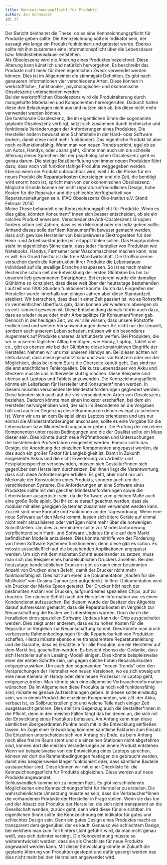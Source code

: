 ```yaml
---
title: Kennzeichnungspflicht für Produkte 
author: Jan Schneider
id: 37
---
```


Der Bericht beinhaltet die These, ob es eine Kennzeichnungspflicht für Produkte geben sollte. Die Kennzeichnung soll ein Indikator sein, der aussagt wie lange ein Produkt funktioniert und getestet wurde. Ebenso sollte mit ihm zusammen eine Informationspflicht über die Lebensdauer bzw. Mindestlebensdauer entstehen.  
Als Obsoleszenz wird die Alterung eines Produktes bezeichnet. Diese Alterung kann künstlich und natürlich hervorgehen. Es beschreibt das Produkte nicht mehr für ihren eigentlichen Zweck verwendet werden können. Dies ist im Allgemeinen die stimmigste Definition. Es gibt nach genaueren Informationen vier verschiedene Arten. Diese können in werkstoffliche-, funktionale-, psychologische- und ökonomische Obsoleszenz unterschieden werden.  
Bei der werkstofflichen Obsoleszenz wird die Produktalterung durch mangelhafte Materialien und Komponenten hervorgerufen. Dadurch halten diese den Belastungen nicht aus und nutzen sich ab, bis diese nicht mehr verwendet werden können.  
Die funktionale Obsoleszenz, die im eigentlichen Sinne die sogenannte geplante Obsoleszenz verbirgt, setzt sich zusammen durch technische und funktionale Veränderungen der Anforderungen eines Produktes.  Die Hersteller ändern bewusst eine Schnittstelle in der Hard- oder Software ändern, damit diese nicht mehr funktioniert. Das eigentliche Produkt ist aber noch vollfunktionsfähig. Wenn man von neuen Trends spricht, egal ob es um Autos, Handys, oder Jeans geht, könnte man auch um die schnelle Alterung dieser Sprechen. Bei der psychologischen Obsoleszenz geht es genau darum. Die stetige Reizüberflutung von immer neuen Produkten führt dazu, dass noch voll funktionsfähige Produkte weggegeben werden.  
Ebenso wenn ein Produkt unbrauchbar wird, weil z.B. die Preise für ein neues Produkt die Reparaturkosten übersteigen und die Zeit, die benötigt wird enorm hoch ist, spricht man von der ökonomischen Obsoleszenz. Mögliche Gründe können ein nicht reparaturunfreundliches Design, hohe Kosten für die Reparatur und die schlechte Verfügbarkeit von Reparaturanleitungen sein. (FAQ Obsoleszenz Öko-Institut e.V. Stand: Februar 2016)  
Meine These behandelt eine Kennzeichnungspflicht für Produkte. Wenn es dies gäbe, könnten Konsument° innen sich besser entscheiden, ob sie ein solches Produkt erwerben. Verschiedenste Anti-Obsoleszenz Gruppen fordern schon seit Jahren, dass es ein Merkmal oder ein Indiz geben sollte. Anhand dieses solle der°dem Konsument°in bewusst gemacht werden, dass sich gewisse Hersteller von beispielsweise Elektrogeräten für den Heim -und Arbeitssektor jederzeit ertappt fühlen sollen. Das Hauptproblem steht im eigentlichen Sinne darin, dass jeder Hersteller von Produkten wie Notebooks, Handys, Fernseher oder Waschmaschinen  machen kann, was er will. Ein Grund hierfür ist die freie Marktwirtschaft. Die Großkonzerne versuchen durch die Konstruktion ihrer Produkte die Lebensdauer individuell auf die jeweilige Branche anzupassen. So ist es nach meiner Recherche schon seit der Entwicklung der ersten Glühbirne bis hin zu unserem lieb gewonnenen Smartphone. Bei ersterem wurde die damalige Glühbirne so konzipiert, dass diese weit über der heutzutage bestehenden Laufzeit von 1000 Stunden funktioniert könnte. Durch das Eingreifen der Hersteller wurde innerhalb von einigen Jahren aber diese Standardzeit etabliert. Wir betrachten, dass dies in einer Zeit passiert ist, wo es Rohstoffe im vermeintlichen Überfluss gab, dann können wir wiederum abwiegen ob es evtl. sinnvoll gewesen ist. Diese Entscheidung damals führte auch dazu, dass es wieder neue oder mehr Arbeitsplätze für Konsument°innen gab. Dennoch in der heutigen Zeit, wo wir alle wissen, dass unsere Rohstoffe endlich sind und weitere Verschwendungen dieser Art nicht nur der Umwelt, sondern auch unserem Leben schaden, müssen wir ein besonderes Augenmerk auf Produkte unseres Jahrhunderts werfen. Bei Produkten, die wir in unserem täglichen Alltag benötigen, wie Handy, Laptop, Tablet und co., gibt es ebenso wie bei der Glühbirne diese konstruktiven Eingriffe der Hersteller. Nehmen wir uns mal unseren Handys an. Bei diesen achten wir stets darauf, dass diese geschützt sind und zwar vor Kratzern oder vor der Möglichkeit, dass bei einem Sturz die Oberseite kaputt geht. Das sind nur die erst ersichtlichen Fehlerquellen. Die kurze Lebensdauer von Akku und Steckern müsste uns mittlerweile stutzig machen. Diese Beispiele sind ebenso auf Laptops und Tablets anzuwenden. Die Kennzeichnungspflicht könnte ein Leitpfaden für Hersteller und Konsument°innen werden. In diesem müssten verschiedenste Mindestanforderungen gegliedert werden. Diese könnten sich auch auf die vier verschiedenen Arten von Obsoleszenz beziehen. Dadurch könnte man einen Indikator erschaffen, bei dem ein Hersteller hervorgehoben wird, der sich im Besonderen an die Vorgaben hält und auch im Gegenzug diese Brandmarken denen es egal zu scheinen ist. Wenn wir uns an dem Beispiel eines Laptops orientieren und uns nur einmal die Mindestanforderungen anschauen, sollte es eine Vorgabe für die Lebensdauer bzw. Mindestnutzungsdauer geben. Die Prüfung der einzelnen Komponenten unter realen Bedingungen und die der Qualität sollte ein Muss dieser sein. Dies könnte durch neue Prüfmethoden und Untersuchungen der bestehenden Prüfverfahren eingeleitet werden. Ebenso sollte das Design, die Anordnung der einzelnen Komponenten angepasst werden, da dies auch ein großer Faktor für Langlebigkeit ist. Damit in Zukunft eingeklebte Akkus und die nicht Erweiterung von Arbeits- und Festplattenspeicher verschwinden, müssen sich Gestalter°innen sich gegenüber den Herstellern durchsetzen. Bei Ihnen liegt die Verantwortung, dass sich diese Anforderungen erfüllen. Es geht, aber nicht nur um Merkmale der Konstruktion eines Produkts, sondern auch um die verschiedenen Systeme. Die Anforderungen an eine Software eines Produktes sollte mit den gleichen Mindestanforderungen sowie die Lebensdauer ausgerüstet sein, da die Software zum gleichen Maße auch eine große Rolle spielt. Bei ihr sollte darauf geachtet werden, dass sie modular mit allen gängigen Systemen zusammen verwendet werden kann. Zurzeit sind neue Formate und Funktionen an der Tagesordnung. Wenn eine neue Software auf den Markt kommt, lassen sich ältere Geräte auf einmal nicht mehr aktualisieren oder verfügen nicht mehr über die notwenigen Schnittstellen. Um dies zu verhindern sollte zur Mindestanforderung verpflichtend sein Hard- und Software Updates für alle auf dem Markt befindlichen Modelle anzubieten. Dies könnte mithilfe von der Förderung von freien Software Systemen funktionieren, denn diese gibt es schon. Es müsste ausschließlich auf die bestehenden Applikationen angepasst werden. Um sich mit dem nächsten Schritt auseinander zu setzen, muss man sich das Beispiel eines handelsüblichen Druckers ansehen. Bei den heutzutage handelsüblichen Druckern gibt es nach einer bestimmten Anzahl von Drucken einen Befehl, damit der Drucker nicht mehr funktionsfähig ist. Dies hat zum einen die Dokumentation „Kaufen für die Müllhalde“ von Cosima Dannoritzer aufgedeckt. In Ihrer Dokumentation wird ein Drucker der Marke Epson getestet. Der Drucker hört nach der bestimmten Anzahl von Drucken, aufgrund eines speziellen Chips, auf zu drucken. Der nächste Schritt nach der Hersteller-Information war es einen Kundendienst aufzusuchen. Bei diesem wurde der Besitzer des Altgeräts darauf aufmerksam gemacht, dass die Reparaturkosten im Vergleich zur Neuanschaffung die Kosten weit übersteigen würden. Doch durch die Installation eines speziellen Software Updates kann der Chip ausgeschaltet werden. Dies zeigt unter anderem, dass es zu hohen Kosten für die Reparatur im Vergleich zur Neuanschaffung kommt. Dies könnte man durch verbesserte Rahmenbedingungen für die Reparierbarkeit von Produkten schaffen. Hierzu müsste ebenso eine transparentere Reparaturanleitung und die Garantie, dass es Ersatzteile für alle Produkte, die ein Hersteller auf dem Markt hat, geschaffen werden. Es besteht ebenso der Gedanke, dass sich Hersteller auf ein Leasing-Modell einigen. Dies könnte beispielsweise einer der ersten Schritte sein, um gegen solche hohen Reparaturkosten entgegenzuwirken. Um auch den sogenannten "neuen Trends" oder den Versprechungen der Hersteller von neuen Versionen, wo es sich etwaig um eine neue Kamera im Handy oder dem neuen Prozessor im Laptop geht, entgegenzutreten. Man könnte sich eine allgemeine Verbraucherinformation wünschen. Da im Allgemeinen diese Produkte ja noch voll funktionsfähig sind, müsste es genaue Aufzeichnungen geben. In diesen sollte eindeutig sein, wo in einem Produkt die einzelnen Komponenten, wie z.B. der Akku, verbaut ist, es Sollbruchstellen gibt und welche Teile nach einiger Zeit ausgetauscht gehören. Dies stellt im Gegenzug auch die Gestallter°innen in die Pflicht, denn in den meisten Fällen fängt das bei denen an, die sich mit der Entwicklung eines Produktes befassen. Am Anfang kann man diese sämtlichen übergeordneten Punkte noch mit in die Entwicklung einfließen lassen. Im Zuge einer Entwicklung kommen sämtliche Faktoren zum Einsatz. Die Einzelnen unterscheiden sich von Anfang bis Ende, da beim Anfang noch alles frei im Raum steht und die einzelnen Stationen nicht abgefahren sind, können dort die meisten Veränderungen an einem Produkt entstehen. Wenn wir beispielsweise von der Entwicklung eines Laptops sprechen, können wir dort die Rahmenbedingungen festlegen die gebraucht werden, damit dies beispielsweise länger funktioniert oder, dass sämtliche Bauteile austauschbar sind. Diese können wir mit einer Checkliste für die Kennzeichnungspflicht für Produkte abgleichen. Diese werden auf neue Produkte angewandet.  
Schlussendlich komme ich zu meinem Fazit. Es gibt verschiedenste Möglichkeiten eine Kennzeichnungspflicht für Hersteller zu erstellen. Die wahrscheinlichste Umsetzung müsste es sein, dass die Verbraucher°innen die vorhandenen Produkte der Hersteller in Frage stellen. Wenn sie das tun und der Absatz der Produkte der Hersteller, die sich nicht transparent an die Gesellschaft wenden, zurück geht, dann wird diese für alle sichtbar. Im eigentlichen Sinne sollte die Kennzeichnung ein Indikator für gutes und schlechtes Design sein. Denn ein gutes Design eines Produktes macht es transparent dem gegenüber, der es kauft. Genauso wie schlechtem Design, bei welchem man zum Teil hinters Licht geführt wird, da man nicht genau weiß, was sich dahinter verbirgt. Die Kennzeichnung müsste so weiterentwickelt werden, dass sie als Checkliste für neue Produkte angewandt werden kann. Mit dieser Entwicklung könnte in Zukunft die geplante Alterung von Produkten gestoppt und dafür gesorgt werden das dies nicht mehr bei den Herstellern angewendet wird. 